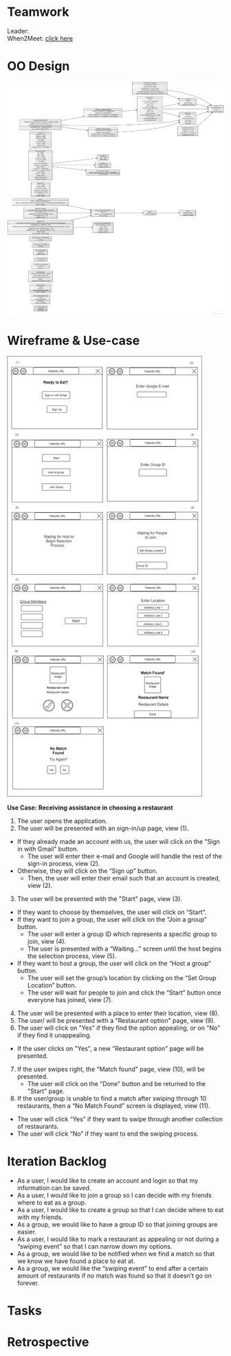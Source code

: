 # Teamwork

Leader:   
When2Meet: [click here](https://www.when2meet.com/?11286799-FBW9N)

# OO Design
![UML Diagram for iteration 2](assets/uml-diagram-iteration2.png)

# Wireframe & Use-case

![Wireframe](assets/iteration2_wireframe.png)

**Use Case: Receiving assistance in choosing a restaurant**

1. The user opens the application.
2. The user will be presented with an sign-in/up page, view (1).
  - If they already made an account with us, the user will click on the "Sign in with Gmail" button.
    - The user will enter their e-mail and Google will handle the rest of the sign-in process, view (2).
  - Otherwise, they will click on the “Sign up” button.
    - Then, the user will enter their email such that an account is created, view (2).
3. The user will be presented with the "Start" page, view (3).
  - If they want to choose by themselves, the user will click on “Start”.
  - If they want to join a group, the user will click on the “Join a group” button.
    - The user will enter a group ID which represents a specific group to join, view (4).
    - The user is presented with a “Waiting…” screen until the host begins the selection process, view (5).
  - If they want to host a group, the user will click on the “Host a group” button.
    - The user will set the group’s location by clicking on the “Set Group Location” button.
    - The user will wait for people to join and click the “Start” button once everyone has joined, view (7).
4. The user will be presented with a place to enter their location, view (8).
5. The user/ will be presented with a "Restaurant option" page, view (9).
6. The user will click on "Yes" if they find the option appealing, or on "No" if they find it unappealing.
  - If the user clicks on "Yes", a new "Restaurant option" page will be presented.
7. If the user swipes right, the "Match found" page, view (10), will be presented.
    - The user will click on the "Done" button and be returned to the "Start" page.
8. If the user/group is unable to find a match after swiping through 10 restaurants, then a “No Match Found” screen is displayed, view (11).
  - The user will click “Yes” if they want to swipe through another collection of restaurants.
- The user will click “No” if they want to end the swiping process.

# Iteration Backlog

- As a user, I would like to create an account and login so that my information can be saved.
- As a user, I would like to join a group so I can decide with my friends where to eat as a group.
- As a user, I would like to create a group so that I can decide where to eat with my friends.
- As a group, we would like to have a group ID so that joining groups are easier.
- As a user, I would like to mark a restaurant as appealing or not during a “swiping event” so that I can narrow down my options.
- As a group, we would like to be notified when we find a match so that we know we have found a place to eat at.
- As a group, we would like the “swiping event” to end after a certain amount of restaurants if no match was found so that it doesn’t go on forever.

# Tasks

# Retrospective
